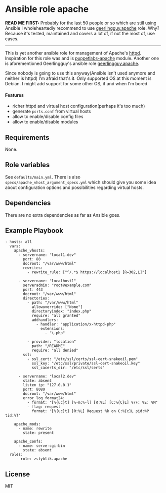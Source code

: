 # Ansible role apache

**READ ME FIRST:** Probably for the last 50 people or so which are still using
Ansible I wholeheartedly recommend to use [geerlingguy.apache] role. Why?
Because it's tested, maintained and covers a lot of, if not the most of, use
cases.

---

This is yet another ansible role for management of Apache's [httpd]. Inspiration
for this role was and is [puppetlabs-apache] module. Another one is
aforementioned Geerlingguy's ansible role [geerlingguy.apache].

Since nobody is going to use this anyway(Ansible isn't used anymore and neither
is httpd) I'm afraid that's it. Only supported OS at this moment is Debian.
I might add support for some other OS, if and when I'm bored.

#### Features

* richer httpd and virtual host configuration(perhaps it's too much)
* generate `ports.conf` from virtual hosts
* allow to enable/disable config files
* allow to enable/disable modules

## Requirements

None.

## Role variables

See `defaults/main.yml`. There is also `specs/apache_vhost_argument_specs.yml`
which should give you some idea about configuration options and possibilities
regarding virtual hosts.

## Dependencies

There are no extra dependencies as far as Ansible goes.

## Example Playbook

```
- hosts: all
  vars:
    apache_vhosts:
      - servername: "local1.dev"
        port: 80
        docroot: "/var/www/html"
        rewrites:
          - rewrite_rule: ["^/.*$ https://localhost1 [R=302,L]"]

      - servername: "localhost1"
        serveradmin: "root@example.com"
        port: 443
        docroot: "/var/www/html"
        directories:
          - path: "/var/www/html"
            allowoverride: ["None"]
            directoryindex: "index.php"
            require: "all granted"
            addhandlers:
              - handler: "application/x-httpd-php"
                extensions:
                  - "\.php"

          - provider: "location"
            path: "/README"
            require: "all denied"
        ssl:
          - ssl_cert: "/etc/ssl/certs/ssl-cert-snakeoil.pem"
            ssl_key: "/etc/ssl/private/ssl-cert-snakeoil.key"
            ssl_cacerts_dir: "/etc/ssl/certs"

      - servername: "local2.dev"
        state: absent
        listen_ip: "127.0.0.1"
        port: 8080
        docroot: "/var/www/html"
        error_log_format24:
          - format: "[%{uc}t] [%-m:%-l] [R:%L] [C:%{C}L] %7F: %E: %M"
          - flag: request
            format: "[%{uc}t] [R:%L] Request %k on C:%{c}L pid:%P tid:%T"

    apache_mods:
      - name: rewrite
        state: present

    apache_confs:
      - name: serve-cgi-bin
        state: absent
  roles:
     - role: zstyblik.apache
```

## License

MIT

[geerlingguy.apache]: https://github.com/geerlingguy/ansible-role-apache/tree/master
[httpd]: https://httpd.apache.org
[puppetlabs-apache]: https://forge.puppet.com/modules/puppetlabs/apache/readme

